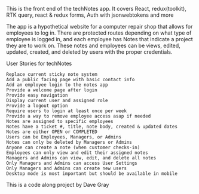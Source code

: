 This is the front end of the techNotes app. It covers React, redux(toolkit), RTK query, react & redux forms, Auth with jsonwebtokens and more

The app is a hypothetical website for a computer repair shop that allows for employees to log in. There are protected routes depending on what type of employee is logged in, and each employee has Notes that indicate a project they are to work on. These notes and employees can be views, edited, updated, created, and deleted by users with the proper credentials.

User Stories for techNotes

    Replace current sticky note system
    Add a public facing page with basic contact info
    Add an employee login to the notes app
    Provide a welcome page after login
    Provide easy navigation
    Display current user and assigned role
    Provide a logout option
    Require users to login at least once per week
    Provide a way to remove employee access asap if needed
    Notes are assigned to specific employees
    Notes have a ticket #, title, note body, created & updated dates
    Notes are either OPEN or COMPLETED
    Users can be Employees, Managers, or Admins
    Notes can only be deleted by Managers or Admins
    Anyone can create a note (when customer checks-in)
    Employees can only view and edit their assigned notes
    Managers and Admins can view, edit, and delete all notes
    Only Managers and Admins can access User Settings
    Only Managers and Admins can create new users
    Desktop mode is most important but should be available in mobile

This is a code along project by Dave Gray